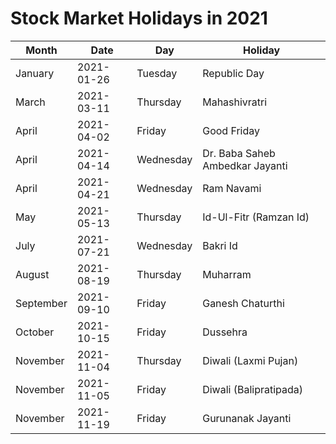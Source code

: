 # Stock Market Holidays in 2021

| Month     | Date       | Day       | Holiday                         |
|-----------|------------|-----------|---------------------------------|
| January   | 2021-01-26 | Tuesday   | Republic Day                    |
| March     | 2021-03-11 | Thursday  | Mahashivratri                   |
| April     | 2021-04-02 | Friday    | Good Friday                     |
| April     | 2021-04-14 | Wednesday | Dr. Baba Saheb Ambedkar Jayanti |
| April     | 2021-04-21 | Wednesday | Ram Navami                      |
| May       | 2021-05-13 | Thursday  | Id-Ul-Fitr (Ramzan Id)          |
| July      | 2021-07-21 | Wednesday | Bakri Id                        |
| August    | 2021-08-19 | Thursday  | Muharram                        |
| September | 2021-09-10 | Friday    | Ganesh Chaturthi                |
| October   | 2021-10-15 | Friday    | Dussehra                        |
| November  | 2021-11-04 | Thursday  | Diwali (Laxmi Pujan)            |
| November  | 2021-11-05 | Friday    | Diwali (Balipratipada)          |
| November  | 2021-11-19 | Friday    | Gurunanak Jayanti               |

